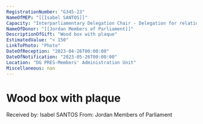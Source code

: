 ```yaml
---
RegistrationNumber: "G345-23"
NameOfMEP: "[[Isabel SANTOS]]"
Capacity: "Interparliamentary Delegation Chair - Delegation for relations with the Mashreq countries"
NameOfDonor: "[[Jordan Members of Parliament]]"
DescriptionOfGift: "Wood box with plaque"
EstimatedValue: "< 150"
LinkToPhoto: "Photo"
DateOfReception: "2023-04-26T00:00:00"
DateOfNotification: "2023-05-26T00:00:00"
Location: "DG PRES-Members' Administration Unit"
Miscellaneous: nan
---
```


# Wood box with plaque

Received by: Isabel SANTOS
From: Jordan Members of Parliament
